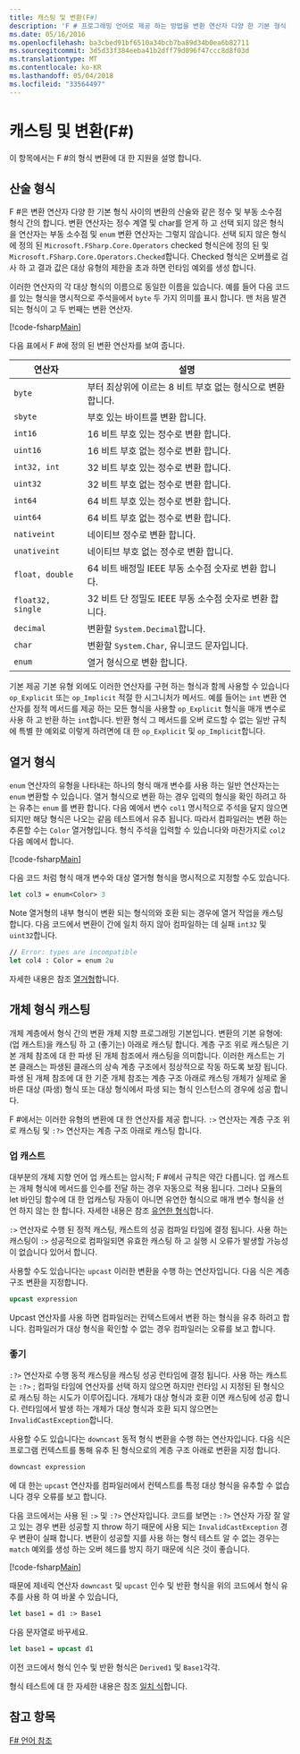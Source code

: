 ```yaml
---
title: 캐스팅 및 변환(F#)
description: 'F # 프로그래밍 언어로 제공 하는 방법을 변환 연산자 다양 한 기본 형식 간의 산술 변환에 알아봅니다.'
ms.date: 05/16/2016
ms.openlocfilehash: ba3cbed91bf6510a34bcb7ba89d34b0ea6b82711
ms.sourcegitcommit: 3d5d33f384eeba41b2dff79d096f47ccc8d8f03d
ms.translationtype: MT
ms.contentlocale: ko-KR
ms.lasthandoff: 05/04/2018
ms.locfileid: "33564497"
---
```

# <a name="casting-and-conversions-f"></a>캐스팅 및 변환(F#)

이 항목에서는 F #의 형식 변환에 대 한 지원을 설명 합니다.

## <a name="arithmetic-types"></a>산술 형식
F #은 변환 연산자 다양 한 기본 형식 사이의 변환의 산술와 같은 정수 및 부동 소수점 형식 간의 합니다. 변환 연산자는 정수 계열 및 char를 얻게 하 고 선택 되지 않은 형식을 연산자는 부동 소수점 및 `enum` 변환 연산자는 그렇지 않습니다. 선택 되지 않은 형식에 정의 된 `Microsoft.FSharp.Core.Operators` checked 형식은에 정의 된 및 `Microsoft.FSharp.Core.Operators.Checked`합니다. Checked 형식은 오버플로 검사 하 고 결과 값은 대상 유형의 제한을 초과 하면 런타임 예외를 생성 합니다.

이러한 연산자의 각 대상 형식의 이름으로 동일한 이름을 있습니다. 예를 들어 다음 코드를 있는 형식을 명시적으로 주석을에서 `byte` 두 가지 의미를 표시 합니다. 맨 처음 발견 되는 형식이 고 두 번째는 변환 연산자.

[!code-fsharp[Main](../../../samples/snippets/fsharp/lang-ref-2/snippet4401.fs)]

다음 표에서 F #에 정의 된 변환 연산자를 보여 줍니다.

|연산자|설명|
|--------|-----------|
|`byte`|부터 최상위에 이르는 8 비트 부호 없는 형식으로 변환 합니다.|
|`sbyte`|부호 있는 바이트를 변환 합니다.|
|`int16`|16 비트 부호 있는 정수로 변환 합니다.|
|`uint16`|16 비트 부호 없는 정수로 변환 합니다.|
|`int32, int`|32 비트 부호 있는 정수로 변환 합니다.|
|`uint32`|32 비트 부호 없는 정수로 변환 합니다.|
|`int64`|64 비트 부호 있는 정수로 변환 합니다.|
|`uint64`|64 비트 부호 없는 정수로 변환 합니다.|
|`nativeint`|네이티브 정수로 변환 합니다.|
|`unativeint`|네이티브 부호 없는 정수로 변환 합니다.|
|`float, double`|64 비트 배정밀 IEEE 부동 소수점 숫자로 변환 합니다.|
|`float32, single`|32 비트 단 정밀도 IEEE 부동 소수점 숫자로 변환 합니다.|
|`decimal`|변환할 `System.Decimal`합니다.|
|`char`|변환할 `System.Char`, 유니코드 문자입니다.|
|`enum`|열거 형식으로 변환 합니다.|
기본 제공 기본 유형 외에도 이러한 연산자를 구현 하는 형식과 함께 사용할 수 있습니다 `op_Explicit` 또는 `op_Implicit` 적절 한 시그니처가 메서드. 예를 들어는 `int` 변환 연산자를 정적 메서드를 제공 하는 모든 형식을 사용할 `op_Explicit` 형식을 매개 변수로 사용 하 고 반환 하는 `int`합니다. 반환 형식 그 메서드를 오버 로드할 수 없는 일반 규칙에 특별 한 예외로 이렇게 하려면에 대 한 `op_Explicit` 및 `op_Implicit`합니다.

## <a name="enumerated-types"></a>열거 형식
`enum` 연산자의 유형을 나타내는 하나의 형식 매개 변수를 사용 하는 일반 연산자는는 `enum` 변환할 수 있습니다. 열거 형식으로 변환 하는 경우 입력의 형식을 확인 하려고 하는 유추는 `enum` 를 변환 합니다. 다음 예에서 변수 `col1` 명시적으로 주석을 달지 않으면 되지만 해당 형식은 나오는 같음 테스트에서 유추 됩니다. 따라서 컴파일러는 변환 하는 추론할 수는 `Color` 열거형입니다. 형식 주석을 입력할 수 있습니다와 마찬가지로 `col2` 다음 예에서 합니다.

[!code-fsharp[Main](../../../samples/snippets/fsharp/lang-ref-2/snippet4402.fs)]
    
다음 코드 처럼 형식 매개 변수와 대상 열거형 형식을 명시적으로 지정할 수도 있습니다.

```fsharp
let col3 = enum<Color> 3
```

Note 열거형의 내부 형식이 변환 되는 형식의와 호환 되는 경우에 열거 작업을 캐스팅 합니다. 다음 코드에서 변환이 간에 일치 하지 않아 컴파일하는 데 실패 `int32` 및 `uint32`합니다.

```fsharp
// Error: types are incompatible
let col4 : Color = enum 2u
```

자세한 내용은 참조 [열거형](enumerations.md)합니다.

## <a name="casting-object-types"></a>개체 형식 캐스팅
개체 계층에서 형식 간의 변환 개체 지향 프로그래밍 기본입니다. 변환의 기본 유형에: (업 캐스트)을 캐스팅 하 고 (좋기는) 아래로 캐스팅 합니다. 계층 구조 위로 캐스팅은 기본 개체 참조에 대 한 파생 된 개체 참조에서 캐스팅을 의미합니다. 이러한 캐스트는 기본 클래스는 파생된 클래스의 상속 계층 구조에서 정상적으로 작동 하도록 보장 됩니다. 파생 된 개체 참조에 대 한 기준 개체 참조는 계층 구조 아래로 캐스팅 개체가 실제로 올바른 대상 (파생) 형식 또는 대상 형식에서 파생 되는 형식 인스턴스의 경우에 성공 합니다.

F #에서는 이러한 유형의 변환에 대 한 연산자를 제공 합니다. `:>` 연산자는 계층 구조 위로 캐스팅 및 `:?>` 연산자는 계층 구조 아래로 캐스팅 합니다.

### <a name="upcasting"></a>업 캐스트
대부분의 개체 지향 언어 업 캐스트는 암시적; F #에서 규칙은 약간 다릅니다. 업 캐스트는 개체 형식에 메서드를 인수를 전달 하는 경우 자동으로 적용 됩니다. 그러나 모듈의 let 바인딩 함수에 대 한 업캐스팅 자동이 아니면 유연한 형식으로 매개 변수 형식을 선언 하지 않는 한 합니다. 자세한 내용은 참조 [유연한 형식](flexible-Types.md)합니다.

`:>` 연산자로 수행 된 정적 캐스팅, 캐스트의 성공 컴파일 타임에 결정 됩니다. 사용 하는 캐스팅이 `:>` 성공적으로 컴파일되면 유효한 캐스팅 하 고 실행 시 오류가 발생할 가능성이 없습니다 있어서 합니다.

사용할 수도 있습니다는 `upcast` 이러한 변환을 수행 하는 연산자입니다. 다음 식은 계층 구조 변환을 지정합니다.

```fsharp
upcast expression
```

Upcast 연산자를 사용 하면 컴파일러는 컨텍스트에서 변환 하는 형식을 유추 하려고 합니다. 컴파일러가 대상 형식을 확인할 수 없는 경우 컴파일러는 오류를 보고 합니다.

### <a name="downcasting"></a>좋기
`:?>` 연산자로 수행 동적 캐스팅을 캐스팅 성공 런타임에 결정 됩니다. 사용 하는 캐스트는 `:?>` ; 컴파일 타임에 연산자를 선택 하지 않으면 하지만 런타임 시 지정된 된 형식으로 캐스팅 하는 시도가 이루어집니다. 개체가 대상 형식과 호환 이면 캐스팅에 성공 합니다. 런타임에서 발생 하는 개체가 대상 형식과 호환 되지 않으면는 `InvalidCastException`합니다.

사용할 수도 있습니다는 `downcast` 동적 형식 변환을 수행 하는 연산자입니다. 다음 식은 프로그램 컨텍스트를 통해 유추 된 형식으로의 계층 구조 아래로 변환을 지정 합니다.

```fsharp
downcast expression
```

에 대 한는 `upcast` 연산자를 컴파일러에서 컨텍스트를 특정 대상 형식을 유추할 수 없습니다 경우 오류를 보고 합니다.

다음 코드에서는 사용 된 `:>` 및 `:?>` 연산자입니다. 코드를 보면는 `:?>` 연산자 가장 잘 알고 있는 경우 변환 성공할 지 throw 하기 때문에 사용 되는 `InvalidCastException` 경우 변환이 실패 합니다. 변환이 성공할 지를 사용 하는 형식 테스트 알 수 없는 경우는 `match` 예외를 생성 하는 오버 헤드를 방지 하기 때문에 식은 것이 좋습니다.

[!code-fsharp[Main](../../../samples/snippets/fsharp/lang-ref-2/snippet4403.fs)]

때문에 제네릭 연산자 `downcast` 및 `upcast` 인수 및 반환 형식을 위의 코드에서 형식 유추를 사용 하 여 바꿀 수 있습니다,

```fsharp
let base1 = d1 :> Base1
```

다음 문자열로 바꾸세요.

```fsharp
let base1 = upcast d1
```

이전 코드에서 형식 인수 및 반환 형식은 `Derived1` 및 `Base1`각각.

형식 테스트에 대 한 자세한 내용은 참조 [일치 식](match-Expressions.md)합니다.

## <a name="see-also"></a>참고 항목
[F# 언어 참조](index.md)
